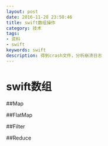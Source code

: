 ```yaml
---
layout: post
date: 2016-11-28 23:50:46
title: swift数组操作
category: 技术
tags: 
- 资料
- swift
keywords: swift
description: 得到crash文件，分析崩溃日志
---
```


# swift数组

##Map

##FlatMap

##Filter

##Reduce

